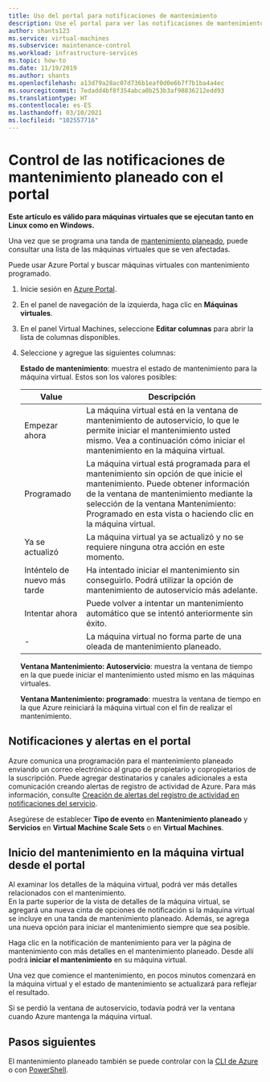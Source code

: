 ```yaml
---
title: Uso del portal para notificaciones de mantenimiento
description: Use el portal para ver las notificaciones de mantenimiento de máquinas virtuales que se ejecutan en Azure e iniciar el mantenimiento de autoservicio.
author: shants123
ms.service: virtual-machines
ms.subservice: maintenance-control
ms.workload: infrastructure-services
ms.topic: how-to
ms.date: 11/19/2019
ms.author: shants
ms.openlocfilehash: a13d79a28ac07d736b1eaf0d0e6b7f7b1ba4a4ec
ms.sourcegitcommit: 7edadd4bf8f354abca0b253b3af98836212edd93
ms.translationtype: HT
ms.contentlocale: es-ES
ms.lasthandoff: 03/10/2021
ms.locfileid: "102557716"
---
```

# <a name="handling-planned-maintenance-notifications-using-the-portal"></a>Control de las notificaciones de mantenimiento planeado con el portal

**Este artículo es válido para máquinas virtuales que se ejecutan tanto en Linux como en Windows.**

Una vez que se programa una tanda de [mantenimiento planeado](maintenance-notifications.md), puede consultar una lista de las máquinas virtuales que se ven afectadas. 

Puede usar Azure Portal y buscar máquinas virtuales con mantenimiento programado.

1. Inicie sesión en [Azure Portal](https://portal.azure.com).

2. En el panel de navegación de la izquierda, haga clic en **Máquinas virtuales**.

3. En el panel Virtual Machines, seleccione **Editar columnas** para abrir la lista de columnas disponibles.

4. Seleccione y agregue las siguientes columnas:

   **Estado de mantenimiento**: muestra el estado de mantenimiento para la máquina virtual. Estos son los valores posibles:
      
    | Value | Descripción |
    |-------|-------------|
    | Empezar ahora | La máquina virtual está en la ventana de mantenimiento de autoservicio, lo que le permite iniciar el mantenimiento usted mismo. Vea a continuación cómo iniciar el mantenimiento en la máquina virtual. | 
    | Programado | La máquina virtual está programada para el mantenimiento sin opción de que inicie el mantenimiento. Puede obtener información de la ventana de mantenimiento mediante la selección de la ventana Mantenimiento: Programado en esta vista o haciendo clic en la máquina virtual. | 
    | Ya se actualizó | La máquina virtual ya se actualizó y no se requiere ninguna otra acción en este momento. | 
    | Inténtelo de nuevo más tarde | Ha intentado iniciar el mantenimiento sin conseguirlo. Podrá utilizar la opción de mantenimiento de autoservicio más adelante. | 
    | Intentar ahora | Puede volver a intentar un mantenimiento automático que se intentó anteriormente sin éxito. | 
    | - | La máquina virtual no forma parte de una oleada de mantenimiento planeado. |

   **Ventana Mantenimiento: Autoservicio**: muestra la ventana de tiempo en la que puede iniciar el mantenimiento usted mismo en las máquinas virtuales.
   
   **Ventana Mantenimiento: programado**: muestra la ventana de tiempo en la que Azure reiniciará la máquina virtual con el fin de realizar el mantenimiento. 



## <a name="notification-and-alerts-in-the-portal"></a>Notificaciones y alertas en el portal

Azure comunica una programación para el mantenimiento planeado enviando un correo electrónico al grupo de propietario y copropietarios de la suscripción. Puede agregar destinatarios y canales adicionales a esta comunicación creando alertas de registro de actividad de Azure. Para más información, consulte [Creación de alertas del registro de actividad en notificaciones del servicio](../service-health/alerts-activity-log-service-notifications-portal.md).

Asegúrese de establecer **Tipo de evento** en **Mantenimiento planeado** y **Servicios** en **Virtual Machine Scale Sets** o en **Virtual Machines**.

## <a name="start-maintenance-on-your-vm-from-the-portal"></a>Inicio del mantenimiento en la máquina virtual desde el portal

Al examinar los detalles de la máquina virtual, podrá ver más detalles relacionados con el mantenimiento.  
En la parte superior de la vista de detalles de la máquina virtual, se agregará una nueva cinta de opciones de notificación si la máquina virtual se incluye en una tanda de mantenimiento planeado. Además, se agrega una nueva opción para iniciar el mantenimiento siempre que sea posible. 


Haga clic en la notificación de mantenimiento para ver la página de mantenimiento con más detalles en el mantenimiento planeado. Desde allí podrá **iniciar el mantenimiento** en su máquina virtual.

Una vez que comience el mantenimiento, en pocos minutos comenzará en la máquina virtual y el estado de mantenimiento se actualizará para reflejar el resultado.

Si se perdió la ventana de autoservicio, todavía podrá ver la ventana cuando Azure mantenga la máquina virtual. 


## <a name="next-steps"></a>Pasos siguientes

El mantenimiento planeado también se puede controlar con la [CLI de Azure](maintenance-notifications-cli.md) o con [PowerShell](maintenance-notifications-powershell.md).
